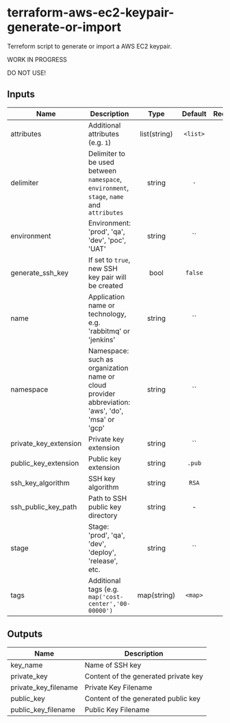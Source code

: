 # terraform-aws-ec2-keypair-generate-or-import
Terreform script to generate or import a AWS EC2 keypair.


WORK IN PROGRESS


DO NOT USE!

## Inputs

| Name | Description | Type | Default | Required |
|------|-------------|:----:|:-----:|:-----:|
| attributes | Additional attributes (e.g. `1`) | list(string) | `<list>` | no |
| delimiter | Delimiter to be used between `namespace`, `environment`, `stage`, `name` and `attributes` | string | `-` | no |
| environment | Environment: 'prod', 'qa', 'dev', 'poc', 'UAT' | string | `` | no |
| generate_ssh_key | If set to `true`, new SSH key pair will be created | bool | `false` | no |
| name | Application name or technology, e.g. 'rabbitmq' or 'jenkins' | string | `` | no |
| namespace | Namespace: such as organization name or cloud provider abbreviation: 'aws', 'do', 'msa' or 'gcp' | string | `` | no |
| private_key_extension | Private key extension | string | `` | no |
| public_key_extension | Public key extension | string | `.pub` | no |
| ssh_key_algorithm | SSH key algorithm | string | `RSA` | no |
| ssh_public_key_path | Path to SSH public key directory | string | - | yes |
| stage | Stage: 'prod', 'qa', 'dev', 'deploy', 'release', etc. | string | `` | no |
| tags | Additional tags (e.g. `map('cost-center','00-00000')` | map(string) | `<map>` | no |

## Outputs

| Name | Description |
|------|-------------|
| key_name | Name of SSH key |
| private_key | Content of the generated private key |
| private_key_filename | Private Key Filename |
| public_key | Content of the generated public key |
| public_key_filename | Public Key Filename |



